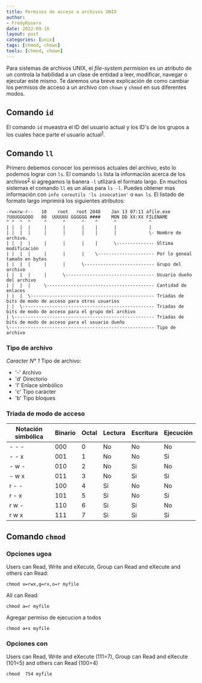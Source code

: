 ```yaml
---
title: Permisos de acceso a archivos UNIX
author: 
- FredyRosero
date: 2022-09-16
layout: post
categories: [unix]
tags: [chmod, chown]
tools: [chmod, chown]
---
```

Para sistemas de archivos UNIX, el *file-system permision* es un atributo de un controla la habilidad a un clase de entidad a leer, modificar, navegar o ejecutar este mismo. Te daremos una breve explicación de como cambiar los permisos de acceso a un archivo con `chown` y `chmod` en sus diferentes modos.
<!--more-->

## Comando `id`
El comando `id` mueastra el ID del usuario actual y los ID's de los grupos a los cuales hace parte el usuario actual<sup>[1]</sup>.

## Comando `ll`
Primero debemos conocer los permisos actuales del archivo, esto lo podemos lograr con `ls`. El comando `ls` lista la información acerca de los archivos<sup>[2]</sup> si agregamos la banera `-l` utlizará el formato largo. En muchos sistemas el comando `ll` es un alias para `ls -l`. Puedes obtener mas información con `info coreutils 'ls invocation'` o `man ls`. El listado de formato largo imprimirá los siguientes atributos:

```
-rwxrw-r--   10    root   root 2048    Jan 13 07:11 afile.exe
?UUUGGGOOO   00  UUUUUU GGGGGG ####    MON DD XX:XX FILENAME
^ ^  ^  ^     ^      ^      ^    ^      ^            ^  
| |  |  |     |      |      |    |      |            |
| |  |  |     |      |      |    |      |            \- Nombre de archivo.
| |  |  |     |      |      |    |      \-------------- Última modificación
| |  |  |     |      |      |    \--------------------- Por lo geneal tamaño en bytes
| |  |  |     |      |      \-------------------------- Grupo del archivo
| |  |  |     |      \--------------------------------- Usuario dueño del archivo
| |  |  |     \---------------------------------------- Cantidad de enlaces
| |  |  \---------------------------------------------- Triadas de bits de modo de acceso para otros usuarios
| |  \------------------------------------------------- Triadas de bits de modo de acceso para el grupo del archivo
| \---------------------------------------------------- Triadas de bits de modo de acceso para el usuario dueño
\------------------------------------------------------ Tipo de archivo  
```

### Tipo de archivo
*Caracter N° 1*
Tipo de archivo: 
* '-' Archivo
* 'd' Directorio
* 'l' Enlace simbólico
* 'c'  Tipo carácter
* 'b' Tipo bloques

### Triada de modo de acceso

| Notación simbólica    | Binario   | Octal | Lectura   | Escritura | Ejecución |
|---                    |---        |---    |---        |---        |---        |
| - - -                 | 000       | 0     | No        | No        | No        |
| - - x                 | 001       | 1     | No        | No        | Si        |
| - w -                 | 010       | 2     | No        | Si        | No        |
| - w x                 | 011       | 3     | No        | Si        | Si        |
| r - -                 | 100       | 4     | Si        | No        | No        |
| r - x                 | 101       | 5     | Si        | No        | Si        |
| r w -                 | 110       | 6     | Si        | Si        | No        |
| r w x                 | 111       | 7     | Si        | Si        | Si        |

## Comando `chmod`

### Opciones ugoa
Users can Read, Write and eXecute, Group can Read and eXecute and others can Read:
```
chmod u=rwx,g=rx,o=r myfile
```

All can Read:
```
chmod a=r myfile
```

Agregar permiso de ejecucion a todos
```
chmod a+x myfile
```

### Opciones con 
Users can Read, Write and eXecute (111=7), Group can Read and eXecute (101=5) and others can Read (100=4)
```
chmod  754 myfile
```


[1]: https://man7.org/linux/man-pages/man1/id.1.html
[2]: https://man7.org/linux/man-pages/man1/ls.1.html
[3]: https://ufpr.dl.sourceforge.net/project/linuxcommand/TLCL/13.07/TLCL-13.07.pdf